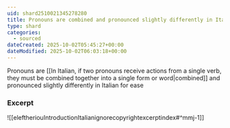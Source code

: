 ```yaml
---
uid: shard2510021345278280
title: Pronouns are combined and pronounced slightly differently in Italian for ease
type: shard
categories:
  - sourced
dateCreated: 2025-10-02T05:45:27+00:00
dateModified: 2025-10-02T06:03:18+00:00
---
```

Pronouns are [[In Italian, if two pronouns receive actions from a single verb, they must be combined together into a single form or word|combined]] and pronounced slightly differently in Italian for ease
### Excerpt
![[eleftheriouIntroductionItalianignorecopyrightexcerptindex#^mmj-1]]